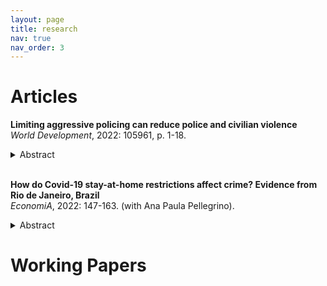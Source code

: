 ```yaml
---
layout: page
title: research
nav: true
nav_order: 3
---
```



# Articles

**Limiting aggressive policing can reduce police and civilian violence**  
*World Development*, 2022: 105961, p. 1-18. 

<details>
    <summary>Abstract</summary>
    Governments in the Americas rely on aggressive policing tactics to fight crime, despite scant evidence of impact. While recent studies depict militarized policing as a driver of violence, few governments have reconsidered their use of it. What impact does a restriction on aggressive policing have on violence, and why? This paper examines limits on police use of force and how they can be implemented to reduce both police and civilian violence. I argue that reforms that require internal, non-police oversight can be effective institutional constraints, minimizing police violence. In settings where organized crime is widespread, these limits can have spillover effects and further decrease civilian violence by (1) slowing the territorial diffusion of criminal conflict and (2) making conflict more predictable. I test these claims by examining an abrupt limit on police raids in Rio de Janeiro, Brazil. I find that limiting raids – militarized police strikes targeting criminal gangs and communities under their control – led to a 66% decrease in police killings and a 58% decrease in homicides. The effects were concentrated in police precincts where rival criminal groups are in close proximity. Limiting raids did not lead police to be more violent during ordinary patrolling duties, and did not affect property crimes. The implication is that restraining police use of force in high-violence settings may save lives and be no worse than hard-on-crime strategies.
</details>

<br>

**How do Covid-19 stay-at-home restrictions affect crime? Evidence from Rio de Janeiro, Brazil**  
*EconomiA*, 2022: 147-163. (with Ana Paula Pellegrino). 

<details>
    <summary>Abstract</summary>
    How do changes in mobility impact crime? Using police precinct-level daily crime statistics and shootings data from the state of Rio de Janeiro, Brazil, we estimate that extortion, theft, and robberies decrease by at least 41.6% following COVID-19 mandated stay-at-home orders and changes in mobility in March 2020. Conversely, we find no change in violent crimes, despite fewer people being on the streets. To address the relationship between crime and mobility, we use cellphone data and split the precincts into subgroups by pre-Covid-19-related restrictions mobility quintiles. We estimate a similar average decrease in extortion regardless of a precinct’s previous activity level, but find that the decrease in theft and robberies is substantially higher for the more mobile precincts while it disappears for the least mobile precincts. Using daily cellphone mobility data aggregated at the police precinct level, we find that changes in mobility while the stay-at-home order is in place only have a meaningful effect on robberies, which increase in likelihood when a precinct’s mobility ranking is higher than the previous day. Together, these results suggest that the stay-at-home order and associated decline in mobility strongly affected extortion and property crimes while not interfering with the dynamics of violent crime. These findings support the hypothesis that violent and property crime follow different dynamics, particularly where there is a bigger impact of organized criminal groups.
</details>


# Working Papers 






